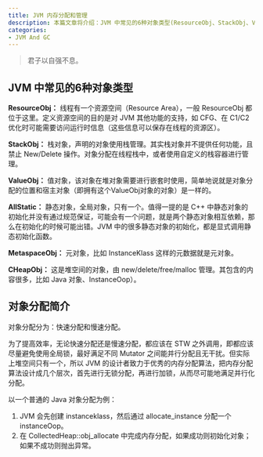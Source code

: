 ```yaml
---
title: JVM 内存分配和管理
description: 本篇文章将介绍：JVM 中常见的6种对象类型(ResourceObj、StackObj、ValueObj、AllStatic、MetaspaceObj、CHeapObj)、对象分配简介
categories:
- JVM And GC
---
```


> 君子以自强不息。

## JVM 中常见的6种对象类型

**ResourceObj：** 线程有一个资源空间（Resource Area），一般 ResourceObj 都位于这里。定义资源空间的目的是对 JVM 其他功能的支持，如 CFG、在 C1/C2 优化时可能需要访问运行时信息（这些信息可以保存在线程的资源区）。

**StackObj：** 栈对象，声明的对象使用栈管理。其实栈对象并不提供任何功能，且禁止 New/Delete 操作。对象分配在线程栈中，或者使用自定义的栈容器进行管理。

**ValueObj：** 值对象，该对象在堆对象需要进行嵌套时使用，简单地说就是对象分配的位置和宿主对象（即拥有这个ValueObj对象的对象）是一样的。

**AllStatic：** 静态对象，全局对象，只有一个。值得一提的是 C++ 中静态对象的初始化并没有通过规范保证，可能会有一个问题，就是两个静态对象相互依赖，那么在初始化的时候可能出错。JVM 中的很多静态对象的初始化，都是显式调用静态初始化函数。

**MetaspaceObj：** 元对象，比如 InstanceKlass 这样的元数据就是元对象。

**CHeapObj：** 这是堆空间的对象，由 new/delete/free/malloc 管理。其包含的内容很多，比如 Java 对象、InstanceOop）。

## 对象分配简介

对象分配分为：快速分配和慢速分配。

为了提高效率，无论快速分配还是慢速分配，都应该在 STW 之外调用，即都应该尽量避免使用全局锁，最好满足不同 Mutator 之间能并行分配且无干扰。但实际上堆空间只有一个，所以 JVM 的设计者致力于优秀的内存分配算法，把内存分配算法设计成几个层次，首先进行无锁分配，再进行加锁，从而尽可能地满足并行化分配。

以一个普通的 Java 对象分配为例：

1. JVM 会先创建 instanceklass，然后通过 allocate_instance 分配一个 instanceOop。
2. 在 CollectedHeap::obj_allocate 中完成内存分配，如果成功则初始化对象；如果不成功则抛出异常。
